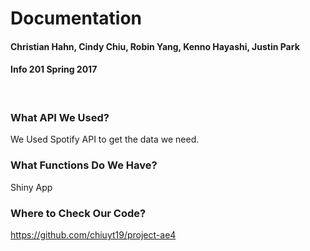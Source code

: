 # Documentation
####  Christian Hahn, Cindy Chiu, Robin Yang, Kenno Hayashi, Justin Park
####  Info 201 Spring 2017
<br>

### **What API We Used?**

We Used Spotify API to get the data we need.
<br>
### **What Functions Do We Have?**

Shiny App
<br>
### **Where to Check Our Code?**
https://github.com/chiuyt19/project-ae4
